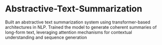 # Abstractive-Text-Summarization
Built an abstractive text summarization system using transformer-based architectures in NLP. Trained the model to generate coherent summaries of long-form text, leveraging attention mechanisms for contextual understanding and sequence generation
